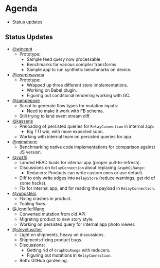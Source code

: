 # Agenda

* Status updates

## Status Updates

* [@wincent](https://github.com/wincent)
  * Prototype:
    * Sample feed query now processable.
    * Benchmarks for various compiler transforms.
    * Sample app to run synthetic benchmarks on device.
* [@josephsavona](https://github.com/josephsavona)
  * Prototype:
    * Wrapped up three different store implementations.
    * Working on Babel plugin.
    * Figuring out conditional rendering working with GC.
* [@sampepose](sampepose)
  * Script to generate flow types for mutation inputs:
    * Need to make it work with FB schema.
  * Still trying to land event stream diff.
* [@kassens](https://github.com/kassens)
  * Preloading of persisted queries for `RelayConnection` in internal app:
    * Big TTI win, with more expected soon.
  * Working with internal team on persisted queries for app.
* [@mjmahone](https://github.com/mjmahone)
  * Benchmarking native code implementations for comparison against JS version.
* [@yuzhi](https://github.com/yuzhi)
  * Landed HEAD loads for internal app (proper pull-to-refresh).
  * Discussions on `RelayConnection` about replacing `GraphQLRange`:
    * Reducers: Products can write custom ones or use default.
  * Diff to only write edges into `RelayStore` (reduce warnings, get rid of some hacks).
  * Fix for internal app, and for reading the payload in `RelayConnection`.
* [@yungsters](https://github.com/yungsters)
  * Fixing crashes in product.
  * Tooling fixes.
* [@JenniferWang](https://github.com/JenniferWang)
  * Converted mutation from old API.
  * Migrating product to new story style.
  * Working on persisted query for internal app photo viewer.
* [@steveluscher](https://github.com/steveluscher)
  * Light on shipments, heavy on discussions.
  * Shipments:fixing product bugs.
  * Discussions:
    * Getting rid of `GraphQLRange` with reducers.
    * Figuring out mutations in `RelayConnection`.
  * Both: GitHub gardening.
